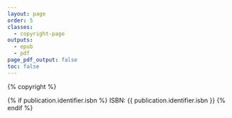 ```yaml
---
layout: page
order: 5
classes:
  - copyright-page
outputs:
  - epub
  - pdf
page_pdf_output: false
toc: false
---
```


{% copyright %}

{% if publication.identifier.isbn %}
ISBN: {{ publication.identifier.isbn }}
{% endif %}
